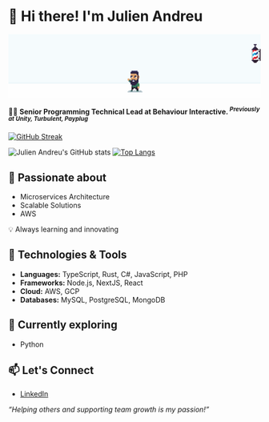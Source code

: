 # 👋 Hi there! I'm Julien Andreu

![Julien Andreu](./assets/header.gif)

👨‍💻 **Senior Programming Technical Lead at Behaviour Interactive. <sup>_Previously at Unity, Turbulent, Payplug_</sup>**

[![GitHub Streak](https://github-readme-streak-stats.herokuapp.com?user=julienandreu&theme=vue&hide_border=true&border_radius=0&mode=weekly&card_width=1012)](https://git.io/streak-stats)

![Julien Andreu's GitHub stats](https://github-readme-stats.vercel.app/api?username=julienandreu&rank_icon=github&hide_border=true&show_icons=true&border_radius=0&theme=vue)
[![Top Langs](https://github-readme-stats.vercel.app/api/top-langs/?username=julienandreu&layout=compact&hide_border=true&border_radius=0&theme=vue)](https://github.com/julienandreu/)

## 🌟 Passionate about

- Microservices Architecture
- Scalable Solutions
- AWS

💡 Always learning and innovating

## 🔧 Technologies & Tools

- **Languages:** TypeScript, Rust, C#, JavaScript, PHP
- **Frameworks:** Node.js, NextJS, React
- **Cloud:** AWS, GCP
- **Databases:** MySQL, PostgreSQL, MongoDB

## 🌱 Currently exploring

- Python

## 📫 Let's Connect

- [LinkedIn](https://www.linkedin.com/in/julien-andreu/)

_“Helping others and supporting team growth is my passion!”_

